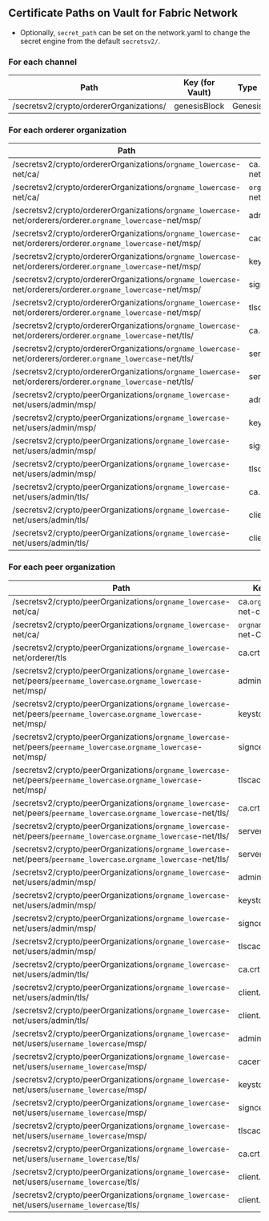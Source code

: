 [//]: # (##############################################################################################)
[//]: # (Copyright Accenture. All Rights Reserved.)
[//]: # (SPDX-License-Identifier: Apache-2.0)
[//]: # (##############################################################################################)

Certificate Paths on Vault for Fabric Network
---------------------------------------------

* Optionally, `secret_path` can be set on the network.yaml to change the secret engine from the default `secretsv2/`.

### For each channel

| Path                                                                       | Key (for Vault)                  | Type        |
|-----------------------------------------------------------------------------------------------------------|-------------------------------------|-------------|
| /secretsv2/crypto/ordererOrganizations/                                                                      | genesisBlock         | Genesis     |

### For each orderer organization

| Path                                                                       | Key (for Vault)                  | Type        |
|-----------------------------------------------------------------------------------------------------------|-------------------------------------|-------------|
| /secretsv2/crypto/ordererOrganizations/`orgname_lowercase`-net/ca/                                           | ca.`orgname_lowercase`-net-cert.pem | Certificate |
| /secretsv2/crypto/ordererOrganizations/`orgname_lowercase`-net/ca/                                           | `orgname_lowercase`-net-CA.key      | Private key |
| /secretsv2/crypto/ordererOrganizations/`orgname_lowercase`-net/orderers/orderer.`orgname_lowercase`-net/msp/ | admincerts                          | Certificate |
| /secretsv2/crypto/ordererOrganizations/`orgname_lowercase`-net/orderers/orderer.`orgname_lowercase`-net/msp/ | cacerts                             | Certificate |
| /secretsv2/crypto/ordererOrganizations/`orgname_lowercase`-net/orderers/orderer.`orgname_lowercase`-net/msp/ | keystore                            | Certificate |
| /secretsv2/crypto/ordererOrganizations/`orgname_lowercase`-net/orderers/orderer.`orgname_lowercase`-net/msp/ | signcerts                           | Certificate |
| /secretsv2/crypto/ordererOrganizations/`orgname_lowercase`-net/orderers/orderer.`orgname_lowercase`-net/msp/ | tlscacerts                          | Certificate |
| /secretsv2/crypto/ordererOrganizations/`orgname_lowercase`-net/orderers/orderer.`orgname_lowercase`-net/tls/ | ca.crt                              | Certificate |
| /secretsv2/crypto/ordererOrganizations/`orgname_lowercase`-net/orderers/orderer.`orgname_lowercase`-net/tls/ | server.key                          | Private key |
| /secretsv2/crypto/ordererOrganizations/`orgname_lowercase`-net/orderers/orderer.`orgname_lowercase`-net/tls/ | server.crt                          | Certificate |
| /secretsv2/crypto/peerOrganizations/`orgname_lowercase`-net/users/admin/msp/                                 | admincerts                          | Certificate |
| /secretsv2/crypto/peerOrganizations/`orgname_lowercase`-net/users/admin/msp/                                 | keystore                            | Certificate |
| /secretsv2/crypto/peerOrganizations/`orgname_lowercase`-net/users/admin/msp/                                 | signcerts                           | Certificate |
| /secretsv2/crypto/peerOrganizations/`orgname_lowercase`-net/users/admin/msp/                                 | tlscacerts                          | Certificate |
| /secretsv2/crypto/peerOrganizations/`orgname_lowercase`-net/users/admin/tls/                                 | ca.crt                              | Certificate |
| /secretsv2/crypto/peerOrganizations/`orgname_lowercase`-net/users/admin/tls/                                 | client.crt                          | Certificate |
| /secretsv2/crypto/peerOrganizations/`orgname_lowercase`-net/users/admin/tls/                                 | client.key                          | Private Key |


### For each peer organization

| Path                                                                           | Key (for Vault)                    | Type        |
|------------------------------------------------------------------------------------------------------------------|-------------------------------------|-------------|
| /secretsv2/crypto/peerOrganizations/`orgname_lowercase`-net/ca/                                                     | ca.`orgname_lowercase`-net-cert.pem | Certificate |
| /secretsv2/crypto/peerOrganizations/`orgname_lowercase`-net/ca/                                                     | `orgname_lowercase`-net-CA.key      | Private key |
| /secretsv2/crypto/peerOrganizations/`orgname_lowercase`-net/orderer/tls                                             | ca.crt                              | Certificate |
| /secretsv2/crypto/peerOrganizations/`orgname_lowercase`-net/peers/`peername_lowercase`.`orgname_lowercase`-net/msp/ | admincerts                          | Certificate |
| /secretsv2/crypto/peerOrganizations/`orgname_lowercase`-net/peers/`peername_lowercase`.`orgname_lowercase`-net/msp/ | keystore                            | Certificate |
| /secretsv2/crypto/peerOrganizations/`orgname_lowercase`-net/peers/`peername_lowercase`.`orgname_lowercase`-net/msp/ | signcerts                           | Certificate |
| /secretsv2/crypto/peerOrganizations/`orgname_lowercase`-net/peers/`peername_lowercase`.`orgname_lowercase`-net/msp/ | tlscacerts                          | Certificate |
| /secretsv2/crypto/peerOrganizations/`orgname_lowercase`-net/peers/`peername_lowercase`.`orgname_lowercase`-net/tls/ | ca.crt                              | Certificate |
| /secretsv2/crypto/peerOrganizations/`orgname_lowercase`-net/peers/`peername_lowercase`.`orgname_lowercase`-net/tls/ | server.key                          | Private key |
| /secretsv2/crypto/peerOrganizations/`orgname_lowercase`-net/peers/`peername_lowercase`.`orgname_lowercase`-net/tls/ | server.crt                          | Certificate |
| /secretsv2/crypto/peerOrganizations/`orgname_lowercase`-net/users/admin/msp/                                        | admincerts                          | Certificate |
| /secretsv2/crypto/peerOrganizations/`orgname_lowercase`-net/users/admin/msp/                                        | keystore                            | Certificate |
| /secretsv2/crypto/peerOrganizations/`orgname_lowercase`-net/users/admin/msp/                                        | signcerts                           | Certificate |
| /secretsv2/crypto/peerOrganizations/`orgname_lowercase`-net/users/admin/msp/                                        | tlscacerts                          | Certificate |
| /secretsv2/crypto/peerOrganizations/`orgname_lowercase`-net/users/admin/tls/                                        | ca.crt                              | Certificate |
| /secretsv2/crypto/peerOrganizations/`orgname_lowercase`-net/users/admin/tls/                                        | client.crt                          | Certificate |
| /secretsv2/crypto/peerOrganizations/`orgname_lowercase`-net/users/admin/tls/                                        | client.key                          | Private Key |
| /secretsv2/crypto/peerOrganizations/`orgname_lowercase`-net/users/`username_lowercase`/msp/                         | admincerts                          | Certificate |
| /secretsv2/crypto/peerOrganizations/`orgname_lowercase`-net/users/`username_lowercase`/msp/                         | cacerts                             | Certificate |
| /secretsv2/crypto/peerOrganizations/`orgname_lowercase`-net/users/`username_lowercase`/msp/                         | keystore                            | Certificate |
| /secretsv2/crypto/peerOrganizations/`orgname_lowercase`-net/users/`username_lowercase`/msp/                         | signcerts                           | Certificate |
| /secretsv2/crypto/peerOrganizations/`orgname_lowercase`-net/users/`username_lowercase`/msp/                         | tlscacerts                          | Certificate |
| /secretsv2/crypto/peerOrganizations/`orgname_lowercase`-net/users/`username_lowercase`/tls/                         | ca.crt                              | Certificate |
| /secretsv2/crypto/peerOrganizations/`orgname_lowercase`-net/users/`username_lowercase`/tls/                         | client.crt                          | Certificate |
| /secretsv2/crypto/peerOrganizations/`orgname_lowercase`-net/users/`username_lowercase`/tls/                         | client.key                          | Private Key |